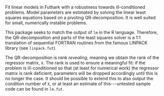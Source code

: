 Fit linear models in Futhark with a robustness towards ill-conditioned problems.
Model parameters are estimated by solving the linear least squares
equations based on a pivoting QR-decomposition.
It is well suited for small, numerically instable problems.

This package seeks to match the output of `lm` in the R language.
Therefore, the QR-decomposition and parts of the least squares solver
is a 1:1 translation of sequential FORTRAN routines from the famous
LINPACK library (see `linpack.fut`).

The QR-decomposition is _rank revealing_, meaning we obtain the rank
of the regressor matrix, `X`. The rank is used to ensure a meaningful
fit: if the problem is ill-conditioned so that (at least for numerical
work) the regressor matrix is rank deficient, parameters will
be dropped accordingly until this is no longer the case.
It should be possible to extend this to also output the condition number of `X`,
or at least an estimate of this---untested sample code can be found in `lm.fut`.
